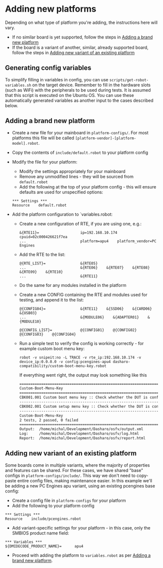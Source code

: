 # Adding new platforms

Depending on what type of platform you're adding, the instructions here will
vary.

- If no similar board is yet supported, follow the steps in
  [Adding a brand new platform](#adding-a-brand-new-platform)
- If the board is a variant of another, similar, already supported board, follow
  the steps in
  [Adding new variant of an existing platform](#adding-new-variant-of-an-existing-platform)

## Generating config variables

To simplify filling in variables in config, you can use
`scripts/get-robot-variables.sh` on the target device. Remember to fill in the
hardware slots (such as WiFi) with the peripherals to be used during tests. It
is assumed that this script is executed on the Ubuntu OS. You can use these
automatically generated variables as another input to the cases described below.

## Adding a brand new platform

- Create a new file for your mainboard in `platform-configs/`. For most
  platforms this file will be called `[platform-vendor]-[platform-model].robot`.
- Copy the contents of `include/default.robot` to your platform config
- Modify the file for your platform:
    + Modify the settings appropriately for your mainboard
    + Remove any unmodified lines - they will be sourced from `default.robot`
    + Add the following at the top of your platform config - this will ensure
      defaults are used for unspecified options:

    ```robot
    *** Settings ***
    Resource    default.robot
    ```

- Add the platform configuration to `variables.robot:
    + Create a new configuration of RTE, if you are using one, e.g.:

        ```robot
        &{RTE11}=                   ip=192.168.10.174    cpuid=02c000426621f7ea
        ...                         platform=apu4    platform_vendor=PC Engines
        ```

    + Add the RTE to the list:

        ```robot
        @{RTE_LIST}=                &{RTE05}
        ...                         &{RTE06}    &{RTE07}    &{RTE08}    &{RTE09}    &{RTE10}
        ...                         &{RTE11}
        ```

    + Do the same for any modules installed in the platform
    + Create a new CONFIG containing the RTE and modules used for testing, and
      append it to the list:

        ```robot
        @{CONFIG04}=                &{RTE11}    &{SSD06}    &{CARD06}    &{USB03}
        ...                         &{MODULE06}    &{ADAPTER01}    &{MODULE10}

        @{CONFIG_LIST}=             @{CONFIG01}    @{CONFIG02}    @{CONFIG03}    @{CONFIG04}
        ```

    + Run a simple test to verify the config is working correctly - for example
      custom boot menu key:

        ```robot
        robot -v snipeit:no -L TRACE -v rte_ip:192.168.10.174 -v device_ip:0.0.0.0 -v config:pcengines-apu4 dasharo-compatibility/custom-boot-menu-key.robot
        ```

        If everything went right, the output may look something like this

        ```bash
        ==============================================================================
        Custom-Boot-Menu-Key
        ==============================================================================
        CBK001.001 Custom boot menu key :: Check whether the DUT is config... | PASS |
        ------------------------------------------------------------------------------
        CBK002.001 Custom setup menu key :: Check whether the DUT is confi... | PASS |
        ------------------------------------------------------------------------------
        Custom-Boot-Menu-Key                                                  | PASS |
        2 tests, 2 passed, 0 failed
        ==============================================================================
        Output:  /home/michal/Development/Dasharo/osfv/output.xml
        Log:     /home/michal/Development/Dasharo/osfv/log.html
        Report:  /home/michal/Development/Dasharo/osfv/report.html
        ```

## Adding new variant of an existing platform

Some boards come in multiple variants, where the majority of properties and
features can be shared. For these cases, we have shared "base" configs in
`platform-configs/include/`. This way we don't need to copy-paste entire config
files, making maintenance easier. In this example we'll be adding a new PC
Engines apu variant, using an existing pcengines base config:

- Create a config file in `platform-configs` for your platform
- Add the following to your platform config

```robot
*** Settings ***
Resource    include/pcengines.robot
```

- Add variant-specific settings for your platform - in this case, only the
  SMBIOS product name field:

```robot
*** Variables ***
${DMIDECODE_PRODUCT_NAME}=      apu4
```

- Proceed with adding the platform to `variables.robot` as per
[Adding a brand new platform](#adding-a-brand-new-platform).
